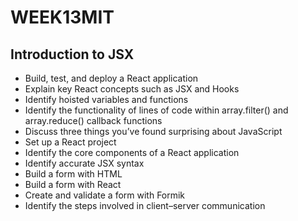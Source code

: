 # WEEK13MIT
## Introduction to JSX

- Build, test, and deploy a React application
- Explain key React concepts such as JSX and Hooks
- Identify hoisted variables and functions
- Identify the functionality of lines of code within array.filter() and array.reduce() callback functions
- Discuss three things you’ve found surprising about JavaScript
- Set up a React project
- Identify the core components of a React application
- Identify accurate JSX syntax
- Build a form with HTML
- Build a form with React
- Create and validate a form with Formik
- Identify the steps involved in client–server communication
